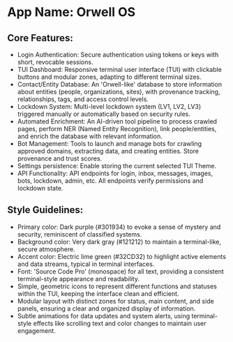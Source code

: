 # **App Name**: Orwell OS

## Core Features:

- Login Authentication: Secure authentication using tokens or keys with short, revocable sessions.
- TUI Dashboard: Responsive terminal user interface (TUI) with clickable buttons and modular zones, adapting to different terminal sizes.
- Contact/Entity Database: An 'Orwell-like' database to store information about entities (people, organizations, sites), with provenance tracking, relationships, tags, and access control levels.
- Lockdown System: Multi-level lockdown system (LV1, LV2, LV3) triggered manually or automatically based on security rules.
- Automated Enrichment: An AI-driven tool pipeline to process crawled pages, perform NER (Named Entity Recognition), link people/entities, and enrich the database with relevant information.
- Bot Management: Tools to launch and manage bots for crawling approved domains, extracting data, and creating entities. Store provenance and trust scores.
- Settings persistence: Enable storing the current selected TUI Theme.
- API Functionality: API endpoints for login, inbox, messages, images, bots, lockdown, admin, etc. All endpoints verify permissions and lockdown state.

## Style Guidelines:

- Primary color: Dark purple (#301934) to evoke a sense of mystery and security, reminiscent of classified systems.
- Background color: Very dark gray (#121212) to maintain a terminal-like, secure atmosphere.
- Accent color: Electric lime green (#32CD32) to highlight active elements and data streams, typical in terminal interfaces.
- Font: 'Source Code Pro' (monospace) for all text, providing a consistent terminal-style appearance and readability.
- Simple, geometric icons to represent different functions and statuses within the TUI, keeping the interface clean and efficient.
- Modular layout with distinct zones for status, main content, and side panels, ensuring a clear and organized display of information.
- Subtle animations for data updates and system alerts, using terminal-style effects like scrolling text and color changes to maintain user engagement.